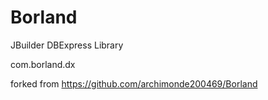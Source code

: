 # Borland

JBuilder DBExpress Library

com.borland.dx

forked from https://github.com/archimonde200469/Borland

